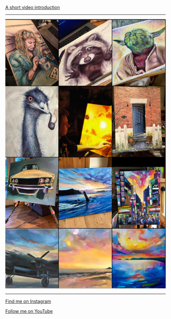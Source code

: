 [A short video introduction](https://www.youtube.com/watch?v=sYPz9S7p2Fs)

---

![My work](/images/insta_wall.png "My work")

---

[Find me on Instagram](https://www.instagram.com/pedropaints/)

[Follow me on YouTube](https://www.youtube.com/@peterumbleart)
